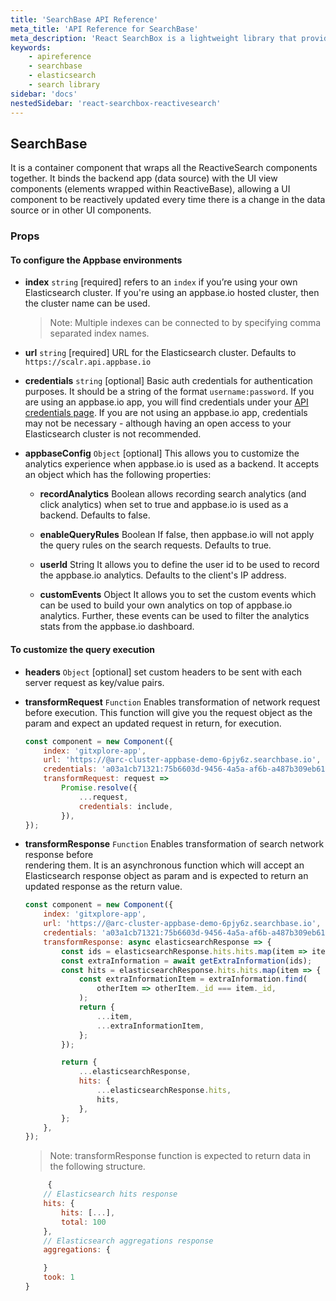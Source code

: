 ```yaml
---
title: 'SearchBase API Reference'
meta_title: 'API Reference for SearchBase'
meta_description: 'React SearchBox is a lightweight library that provides scaffolding to create search experiences powered by Elasticsearch.'
keywords:
    - apireference
    - searchbase
    - elasticsearch
    - search library
sidebar: 'docs'
nestedSidebar: 'react-searchbox-reactivesearch'
---
```


## SearchBase

It is a container component that wraps all the ReactiveSearch components together. It binds the backend app (data source) with the UI view components
(elements wrapped within ReactiveBase), allowing a UI component to be reactively updated every time there is a change in the data source or in other UI components.

### Props

#### To configure the Appbase environments

-   **index** `string` [required]
    refers to an `index` if you’re using your own Elasticsearch cluster. If you're using an appbase.io hosted cluster, then the cluster name can be used.

    > Note: Multiple indexes can be connected to by specifying comma separated index names.

-   **url** `string` [required]
    URL for the Elasticsearch cluster. Defaults to `https://scalr.api.appbase.io`

-   **credentials** `string` [optional]
    Basic auth credentials for authentication purposes. It should be a string of the format `username:password`.
    If you are using an appbase.io app, you will find credentials under your [API credentials page](https://dashboard.appbase.io/app?view=credentials). If you are not using an appbase.io app, credentials may not be necessary - although having an open access to your Elasticsearch cluster is not recommended.

-   **appbaseConfig** `Object` [optional]
    This allows you to customize the analytics experience when appbase.io is used as a backend. It accepts an object which has the following properties:

    -   **recordAnalytics** Boolean allows recording search analytics (and click analytics) when set to true and appbase.io is used as a backend. Defaults to false.

    -   **enableQueryRules** Boolean If false, then appbase.io will not apply the query rules on the search requests. Defaults to true.

    -   **userId** String It allows you to define the user id to be used to record the appbase.io analytics. Defaults to the client's IP address.

    -   **customEvents** Object It allows you to set the custom events which can be used to build your own analytics on top of appbase.io analytics. Further, these events can be used to filter the analytics stats from the appbase.io dashboard.

#### To customize the query execution

-   **headers** `Object` [optional] set custom headers to be sent with each server request as key/value pairs.

-   **transformRequest** `Function` Enables transformation of network request before
    execution. This function will give you the request object as the param and expect an updated request in return, for execution.

    ```js
    const component = new Component({
    	index: 'gitxplore-app',
    	url: 'https://@arc-cluster-appbase-demo-6pjy6z.searchbase.io',
    	credentials: 'a03a1cb71321:75b6603d-9456-4a5a-af6b-a487b309eb61',
    	transformRequest: request =>
    		Promise.resolve({
    			...request,
    			credentials: include,
    		}),
    });
    ```

-   **transformResponse** `Function` Enables transformation of search network response before  
    rendering them. It is an asynchronous function which will accept an Elasticsearch response object as param and is expected to return an updated response as the return value.

    ```js
    const component = new Component({
    	index: 'gitxplore-app',
    	url: 'https://@arc-cluster-appbase-demo-6pjy6z.searchbase.io',
    	credentials: 'a03a1cb71321:75b6603d-9456-4a5a-af6b-a487b309eb61',
    	transformResponse: async elasticsearchResponse => {
    		const ids = elasticsearchResponse.hits.hits.map(item => item._id);
    		const extraInformation = await getExtraInformation(ids);
    		const hits = elasticsearchResponse.hits.hits.map(item => {
    			const extraInformationItem = extraInformation.find(
    				otherItem => otherItem._id === item._id,
    			);
    			return {
    				...item,
    				...extraInformationItem,
    			};
    		});

    		return {
    			...elasticsearchResponse,
    			hits: {
    				...elasticsearchResponse.hits,
    				hits,
    			},
    		};
    	},
    });
    ```

    > Note: transformResponse function is expected to return data in the following structure.

    ```javascript
         {
        // Elasticsearch hits response
        hits: {
            hits: [...],
            total: 100
        },
        // Elasticsearch aggregations response
        aggregations: {

        }
        took: 1
    }
    ```
